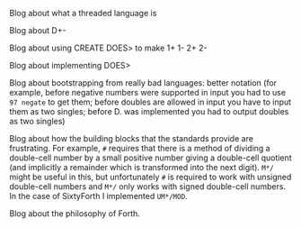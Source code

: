 Blog about what a threaded language is

Blog about D+-

Blog about using CREATE DOES> to make 1+ 1- 2+ 2-

Blog about implementing DOES>

Blog about bootstrapping from really bad languages: better
notation (for example, before negative numbers were supported in
input you had to use `97 negate` to get them; before doubles
are allowed in input you have to input them as two singles;
before D. was implemented you had to output doubles as two
singles)

Blog about how the building blocks
that the standards provide
are frustrating.
For example,
`#` requires that there is
a method of dividing a double-cell number
by a small positive number giving
a double-cell quotient
(and implicitly a remainder which
is transformed into the next digit).
`M*/` might be useful in this, but unfortunately
`#` is required to work with unsigned double-cell numbers
and `M*/` only works with
signed double-cell numbers.
In the case of SixtyForth I implemented `UM*/MOD`.

Blog about the philosophy of Forth.
